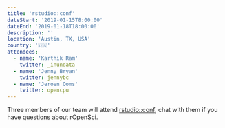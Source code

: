 ```yaml
---
title: 'rstudio::conf'
dateStart: '2019-01-15T8:00:00'
dateEnd: '2019-01-18T18:00:00'
description: ''
location: 'Austin, TX, USA'
country: '🇺🇸'
attendees:
  - name: 'Karthik Ram'
    twitter: _inundata
  - name: 'Jenny Bryan'
    twitter: jennybc
  - name: 'Jeroen Ooms'
    twitter: opencpu
---
```


Three members of our team will attend [rstudio::conf](http://www.cvent.com/events/rstudio-conf-austin/event-summary-dd6d75526f3c4554b67c4de32aeffb47.aspx), chat with them if you have questions about rOpenSci.